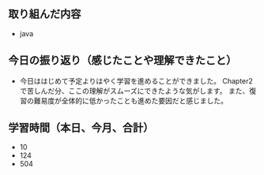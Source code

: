 ## 取り組んだ内容

- java

## 今日の振り返り（感じたことや理解できたこと）

- 今日ははじめて予定よりはやく学習を進めることができました。
Chapter2で苦しんだ分、ここの理解がスムーズにできたような気がします。
また、復習の難易度が全体的に低かったことも進めた要因だと感じました。

## 学習時間（本日、今月、合計）

- 10
- 124
- 504
